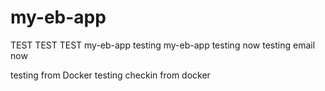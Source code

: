 # my-eb-app
TEST TEST TEST
my-eb-app
testing my-eb-app
testing now
testing email now

testing from Docker
testing checkin from docker

